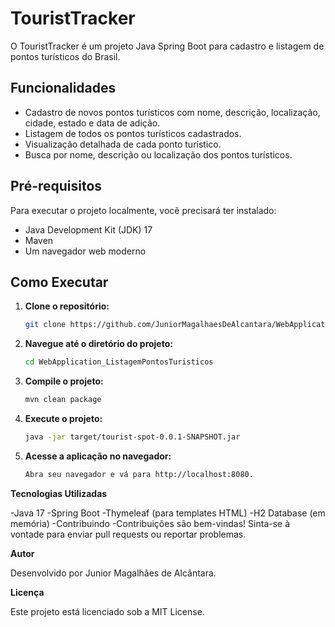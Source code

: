 # TouristTracker

O TouristTracker é um projeto Java Spring Boot para cadastro e listagem de pontos turísticos do Brasil.

## Funcionalidades

- Cadastro de novos pontos turísticos com nome, descrição, localização, cidade, estado e data de adição.
- Listagem de todos os pontos turísticos cadastrados.
- Visualização detalhada de cada ponto turístico.
- Busca por nome, descrição ou localização dos pontos turísticos.

## Pré-requisitos

Para executar o projeto localmente, você precisará ter instalado:

- Java Development Kit (JDK) 17
- Maven
- Um navegador web moderno

## Como Executar

1. **Clone o repositório:**

   ```bash
   git clone https://github.com/JuniorMagalhaesDeAlcantara/WebApplication_ListagemPontosTuristicos.git

2. **Navegue até o diretório do projeto:**

    ```bash
    cd WebApplication_ListagemPontosTuristicos

3. **Compile o projeto:**

    ```bash
    mvn clean package

4. **Execute o projeto:**

    ```bash
    java -jar target/tourist-spot-0.0.1-SNAPSHOT.jar

5. **Acesse a aplicação no navegador:**

    ```bash
    Abra seu navegador e vá para http://localhost:8080.

**Tecnologias Utilizadas**

-Java 17
-Spring Boot
-Thymeleaf (para templates HTML)
-H2 Database (em memória)
-Contribuindo
-Contribuições são bem-vindas! Sinta-se à vontade para enviar pull requests ou reportar problemas.

**Autor**

Desenvolvido por Junior Magalhães de Alcântara.

**Licença**

Este projeto está licenciado sob a MIT License.